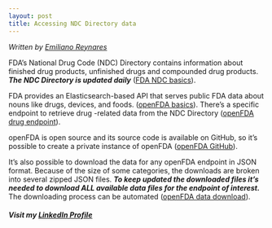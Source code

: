 ```yaml
---
layout: post
title: Accessing NDC Directory data
---
```

*Written by [Emiliano Reynares](https://www.linkedin.com/in/ereynrs/)*

FDA’s National Drug Code (NDC) Directory contains information about finished drug products, unfinished drugs and compounded drug products. _**The NDC Directory is updated daily**_ ([FDA NDC basics](https://www.fda.gov/drugs/drug-approvals-and-databases/national-drug-code-directory)).

FDA provides an Elasticsearch-based API that serves public FDA data about nouns like drugs, devices, and foods. ([openFDA basics](https://open.fda.gov/apis/)). There’s a specific endpoint to retrieve drug -related data from the NDC Directory ([openFDA drug endpoint](https://open.fda.gov/apis/drug/ndc/)).

openFDA is open source and its source code is available on GitHub, so it’s possible to create a private instance of openFDA ([openFDA GitHub](https://github.com/FDA/openfda/)).

It’s also possible to download the data for any openFDA endpoint in JSON format. Because of the size of some categories, the downloads are broken into several zipped JSON files. _**To keep updated the downloaded files it’s needed to download ALL available data files for the endpoint of interest.**_ The downloading process can be automated ([openFDA data download](https://open.fda.gov/apis/downloads/)).

##### Visit my [LinkedIn Profile](https://www.linkedin.com/in/ereynrs/)